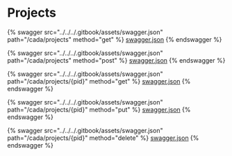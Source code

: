 # Projects

{% swagger src="../../../.gitbook/assets/swagger.json" path="/cada/projects" method="get" %}
[swagger.json](../../../.gitbook/assets/swagger.json)
{% endswagger %}

{% swagger src="../../../.gitbook/assets/swagger.json" path="/cada/projects" method="post" %}
[swagger.json](../../../.gitbook/assets/swagger.json)
{% endswagger %}

{% swagger src="../../../.gitbook/assets/swagger.json" path="/cada/projects/{pid}" method="get" %}
[swagger.json](../../../.gitbook/assets/swagger.json)
{% endswagger %}

{% swagger src="../../../.gitbook/assets/swagger.json" path="/cada/projects/{pid}" method="put" %}
[swagger.json](../../../.gitbook/assets/swagger.json)
{% endswagger %}

{% swagger src="../../../.gitbook/assets/swagger.json" path="/cada/projects/{pid}" method="delete" %}
[swagger.json](../../../.gitbook/assets/swagger.json)
{% endswagger %}
